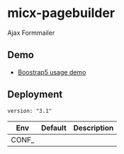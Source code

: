 # micx-pagebuilder
Ajax Formmailer

## Demo

- [Boostrap5 usage demo](www/demo/bootstrap5.html)


## Deployment

```
version: "3.1"
```

| Env  | Default | Description |
|------|---------|-------------|
| CONF_
